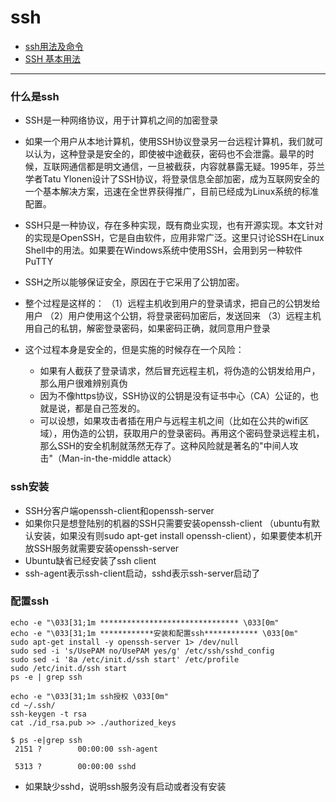 # ssh
- [ssh用法及命令](https://blog.csdn.net/pipisorry/article/details/52269785)
- [SSH 基本用法](https://zhuanlan.zhihu.com/p/21999778)
______________________________________________
### 什么是ssh
- SSH是一种网络协议，用于计算机之间的加密登录
- 如果一个用户从本地计算机，使用SSH协议登录另一台远程计算机，我们就可以认为，这种登录是安全的，即使被中途截获，密码也不会泄露。最早的时候，互联网通信都是明文通信，一旦被截获，内容就暴露无疑。1995年，芬兰学者Tatu Ylonen设计了SSH协议，将登录信息全部加密，成为互联网安全的一个基本解决方案，迅速在全世界获得推广，目前已经成为Linux系统的标准配置。
- SSH只是一种协议，存在多种实现，既有商业实现，也有开源实现。本文针对的实现是OpenSSH，它是自由软件，应用非常广泛。这里只讨论SSH在Linux Shell中的用法。如果要在Windows系统中使用SSH，会用到另一种软件PuTTY

- SSH之所以能够保证安全，原因在于它采用了公钥加密。
- 整个过程是这样的：
  （1）远程主机收到用户的登录请求，把自己的公钥发给用户
  （2）用户使用这个公钥，将登录密码加密后，发送回来
  （3）远程主机用自己的私钥，解密登录密码，如果密码正确，就同意用户登录
- 这个过程本身是安全的，但是实施的时候存在一个风险：
  - 如果有人截获了登录请求，然后冒充远程主机，将伪造的公钥发给用户，那么用户很难辨别真伪
  - 因为不像https协议，SSH协议的公钥是没有证书中心（CA）公证的，也就是说，都是自己签发的。
  - 可以设想，如果攻击者插在用户与远程主机之间（比如在公共的wifi区域），用伪造的公钥，获取用户的登录密码。再用这个密码登录远程主机，那么SSH的安全机制就荡然无存了。这种风险就是著名的"中间人攻击"（Man-in-the-middle attack）

### ssh安装
- SSH分客户端openssh-client和openssh-server
- 如果你只是想登陆别的机器的SSH只需要安装openssh-client
（ubuntu有默认安装，如果没有则sudo apt-get install openssh-client），如果要使本机开放SSH服务就需要安装openssh-server
- Ubuntu缺省已经安装了ssh client
- ssh-agent表示ssh-client启动，sshd表示ssh-server启动了


### 配置ssh
```shell
echo -e "\033[31;1m ******************************* \033[0m"
echo -e "\033[31;1m ************安装和配置ssh************ \033[0m"
sudo apt-get install -y openssh-server 1> /dev/null
sudo sed -i 's/UsePAM no/UsePAM yes/g' /etc/ssh/sshd_config
sudo sed -i '8a /etc/init.d/ssh start' /etc/profile
sudo /etc/init.d/ssh start
ps -e | grep ssh

echo -e "\033[31;1m ssh授权 \033[0m"
cd ~/.ssh/
ssh-keygen -t rsa
cat ./id_rsa.pub >> ./authorized_keys

$ ps -e|grep ssh
 2151 ?        00:00:00 ssh-agent

 5313 ?        00:00:00 sshd
```
- 如果缺少sshd，说明ssh服务没有启动或者没有安装

